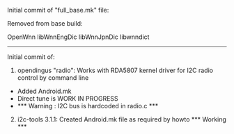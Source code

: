 Initial commit of "full_base.mk" file:

Removed from base build:

   OpenWnn
   libWnnEngDic
   libWnnJpnDic
   libwnndict

---------------------------------------------------------------------------------------------------
Initial commit of:

1) opendingus "radio": Works with RDA5807 kernel driver for I2C radio control by command line
- Added Android.mk
- Direct tune is WORK IN PROGRESS
- ***  Warning : I2C bus is hardcoded in radio.c ***

2) i2c-tools 3.1.1: Created Android.mk file as required by howto *** Working ***
